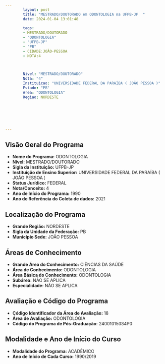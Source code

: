 ```yaml
---
        layout: post
        title: "MESTRADO/DOUTORADO em ODONTOLOGIA na UFPB-JP  "
        date: 2024-01-04 13:01:48
     
        tags:
        - MESTRADO/DOUTORADO
        - "ODONTOLOGIA"
        - "UFPB-JP"
        - "PB"
        - CIDADE:JOÃO-PESSOA
        - NOTA:4
        
       

        Nivel: "MESTRADO/DOUTORADO"
        Nota: "4"
        Instituicao: "UNIVERSIDADE FEDERAL DA PARAÍBA ( JOÃO PESSOA )"
        Estado: "PB"
        Area: "ODONTOLOGIA"
        Regiao: NORDESTE
        
        
        
        
        
        
---
```

## Visão Geral do Programa
- **Nome do Programa:** ODONTOLOGIA
- **Nível:** MESTRADO/DOUTORADO
- **Sigla da Instituição:** UFPB-JP
- **Instituição de Ensino Superior:** UNIVERSIDADE FEDERAL DA PARAÍBA ( JOÃO PESSOA )
- **Status Jurídico:** FEDERAL
- **Nota/Conceito:** 4
- **Ano de Início do Programa:** 1990
- **Ano de Referência do Coleta de dados:** 2021

## Localização do Programa
- **Grande Região:** NORDESTE
- **Sigla da Unidade da Federação:** PB
- **Município Sede:** JOÃO PESSOA

## Áreas de Conhecimento
- **Grande Área do Conhecimento:** CIÊNCIAS DA SAÚDE
- **Área de Conhecimento:** ODONTOLOGIA
- **Área Básica do Conhecimento:** ODONTOLOGIA
- **Subárea:** NÃO SE APLICA
- **Especialidade:** NÃO SE APLICA

## Avaliação e Código do Programa
- **Código Identificador da Área de Avaliação:** 18
- **Área de Avaliação:** ODONTOLOGIA
- **Código do Programa de Pós-Graduação:** 24001015034P0


## Modalidade e Ano de Início do Curso
- **Modalidade do Programa:** ACADÊMICO
- **Ano de Início de Cada Curso:** 1990/2019
